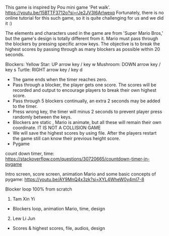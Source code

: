 This game is inspired by Pou mini game 'Pet walk'. 
https://youtu.be/15BTTF3712o?si=rJe2JV3I6ArIwexq
Fortunately, there is no online tutorial for this such game, so it is quite challenging for us and we did it :)

The elements and characters used in the game are from 'Super Mario Bros,' but the game's design is totally different from it. Mario must pass through the blockers by pressing specific arrow keys. 
The objective is to break the highest scores by passing through as many blockers as possible within 20 seconds.

Blockers:
Yellow Star: UP arrow key / key w
Mushroom: DOWN arrow key / key s
Turtle: RIGHT arrow key / key d

- The game ends when the timer reaches zero. 
- Pass through a blocker, the player gets one score. The scores will be recorded and output to encourage players to break their own highest score.
- Pass through 5 blockers continually, an extra 2 seconds may be added to the timer.
- Press wrong key, the timer will minus 2 seconds to prevent player press randomly between the keys.
- Blockers are static , Mario is animate, but all these will remain their own coordinate. IT IS NOT A COLLISION GAME
- We will save the highest scores by using file. After the players restart the game still can know their previous height score.
- Pygame

count down timer, time:
https://stackoverflow.com/questions/30720665/countdown-timer-in-pygame

Intro screen, score screen, animation Mario and some basic concepts of pygame:
https://youtu.be/AY9MnQ4x3zk?si=XYL4WheW0y4ml7-8

Blocker loop 100% from scratch

1) Tam Xin Yi 
- Blockers loop, animation Mario, time, design
2) Lew Li Jun 
- Scores & highest scores, file, audios, design
